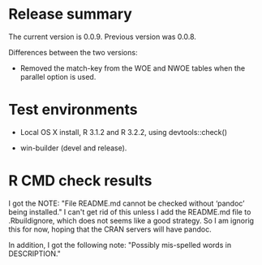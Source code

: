 <!-- README.md is generated from README.Rmd. Please edit that file -->
Release summary
===============

The current version is 0.0.9. Previous version was 0.0.8.

Differences between the two versions:

-   Removed the match-key from the WOE and NWOE tables when the parallel option is used.

Test environments
=================

-   Local OS X install, R 3.1.2 and R 3.2.2, using devtools::check()

-   win-builder (devel and release).

R CMD check results
===================

I got the NOTE: "File README.md cannot be checked without ‘pandoc’ being installed." I can't get rid of this unless I add the README.md file to .Rbuildignore, which does not seems like a good strategy. So I am ignorig this for now, hoping that the CRAN servers will have pandoc.

In addition, I got the following note: "Possibly mis-spelled words in DESCRIPTION."
